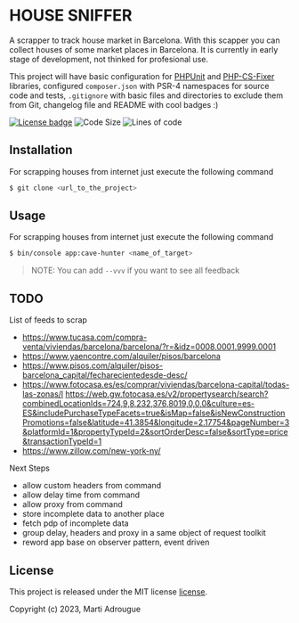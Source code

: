 # HOUSE SNIFFER

A scrapper to track house market in Barcelona. With this scapper you can collect
houses of some market places in Barcelona. It is currently in early stage of
development, not thinked for profesional use.

This project will have basic configuration for [PHPUnit](https://github.com/sebastianbergmann/phpunit) and
[PHP-CS-Fixer](https://github.com/friendsofphp/php-cs-fixer) libraries, configured `composer.json`
with PSR-4 namespaces for source code and tests, `.gitignore` with basic files and directories to exclude them from Git, changelog file
and README with cool  badges :)

[![License badge](https://img.shields.io/badge/license-MIT-brightgreen.svg)](LICENSE.md)
![Code Size](https://img.shields.io/github/languages/code-size/martiadrogue/housesniffer)
![Lines of code](https://img.shields.io/tokei/lines/github/martiadrogue/housesniffer)

## Installation

For scrapping houses from internet  just execute the following command

```bash
$ git clone <url_to_the_project>
```
## Usage

For scrapping houses from internet  just execute the following command

```bash
$ bin/console app:cave-hunter <name_of_target>
```
> NOTE: You can add `--vvv`  if you want to see all feedback

## TODO

List of feeds to scrap

 - https://www.tucasa.com/compra-venta/viviendas/barcelona/barcelona/?r=&idz=0008.0001.9999.0001
 - https://www.yaencontre.com/alquiler/pisos/barcelona
 - https://www.pisos.com/alquiler/pisos-barcelona_capital/fecharecientedesde-desc/
 - https://www.fotocasa.es/es/comprar/viviendas/barcelona-capital/todas-las-zonas/l
   https://web.gw.fotocasa.es/v2/propertysearch/search?combinedLocationIds=724,9,8,232,376,8019,0,0,0&culture=es-ES&includePurchaseTypeFacets=true&isMap=false&isNewConstructionPromotions=false&latitude=41.3854&longitude=2.17754&pageNumber=3&platformId=1&propertyTypeId=2&sortOrderDesc=false&sortType=price&transactionTypeId=1
 - https://www.zillow.com/new-york-ny/

Next Steps

 - allow custom headers from command
 - allow delay time from command
 - allow proxy from command
 - store incomplete data to another place
 - fetch pdp of incomplete data
 - group delay, headers and proxy in a same object of request toolkit
 - reword app base on observer pattern, event driven

## License

This project is released under the MIT license [license](LICENSE).

Copyright (c) 2023, Marti Adrougue
